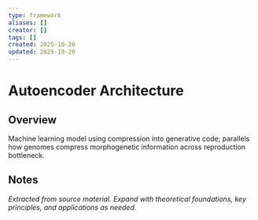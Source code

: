 ```yaml
---
type: framework
aliases: []
creator: []
tags: []
created: 2025-10-20
updated: 2025-10-20
---
```


# Autoencoder Architecture

## Overview

Machine learning model using compression into generative code; parallels how genomes compress morphogenetic information across reproduction bottleneck.

## Notes

*Extracted from source material. Expand with theoretical foundations, key principles, and applications as needed.*
